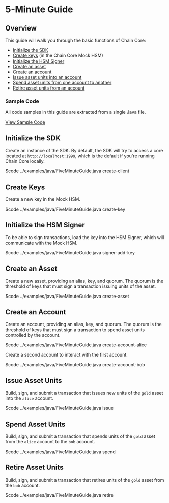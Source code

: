 # 5-Minute Guide

## Overview

This guide will walk you through the basic functions of Chain Core:

* [Initialize the SDK](#initialize-the-sdk)
* [Create keys](#create-keys) (in the Chain Core Mock HSM)
* [Initialize the HSM Signer](#initialize-the-hsm-signer)
* [Create an asset](#create-an-asset)
* [Create an account](#create-an-account)
* [Issue asset units into an account](#issue-asset-units)
* [Spend asset units from one account to another](#spend-asset-units)
* [Retire asset units from an account](#retire-asset-units)

### Sample Code
All code samples in this guide are extracted from a single Java file.

<a href="../examples/java/FiveMinuteGuide.java" class="downloadBtn btn success" target="\_blank">View Sample Code</a>

## Initialize the SDK

Create an instance of the SDK. By default, the SDK will try to access a core located at `http://localhost:1999`, which is the default if you're running Chain Core locally.

$code ../examples/java/FiveMinuteGuide.java create-client

## Create Keys

Create a new key in the Mock HSM.

$code ../examples/java/FiveMinuteGuide.java create-key

## Initialize the HSM Signer

To be able to sign transactions, load the key into the HSM Signer, which will communicate with the Mock HSM.

$code ../examples/java/FiveMinuteGuide.java signer-add-key

## Create an Asset

Create a new asset, providing an alias, key, and quorum. The quorum is the threshold of keys that must sign a transaction issuing units of the asset.

$code ../examples/java/FiveMinuteGuide.java create-asset

## Create an Account

Create an account, providing an alias, key, and quorum. The quorum is the threshold of keys that must sign a transaction to spend asset units controlled by the account.

$code ../examples/java/FiveMinuteGuide.java create-account-alice

Create a second account to interact with the first account.

$code ../examples/java/FiveMinuteGuide.java create-account-bob

## Issue Asset Units

Build, sign, and submit a transaction that issues new units of the `gold` asset into the `alice` account.

$code ../examples/java/FiveMinuteGuide.java issue

## Spend Asset Units

Build, sign, and submit a transaction that spends units of the `gold` asset from the `alice` account to the `bob` account.

$code ../examples/java/FiveMinuteGuide.java spend

## Retire Asset Units

Build, sign, and submit a transaction that retires units of the `gold` asset from the `bob` account.

$code ../examples/java/FiveMinuteGuide.java retire
